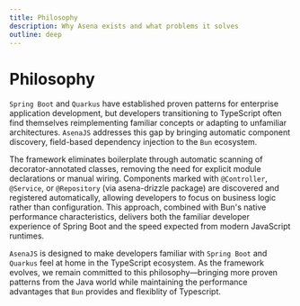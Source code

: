 ```yaml
---
title: Philosophy
description: Why Asena exists and what problems it solves
outline: deep
---
```


# Philosophy

`Spring Boot` and `Quarkus` have established proven patterns for enterprise application development, but developers transitioning to TypeScript often find themselves reimplementing familiar concepts or adapting to unfamiliar architectures. `AsenaJS` addresses this gap by bringing automatic component discovery, field-based dependency injection to the `Bun` ecosystem.

The framework eliminates boilerplate through automatic scanning of decorator-annotated classes, removing the need for explicit module declarations or manual wiring. Components marked with `@Controller`, `@Service`, or `@Repository` (via asena-drizzle package) are discovered and registered automatically, allowing developers to focus on business logic rather than configuration. This approach, combined with Bun's native performance characteristics, delivers both the familiar developer experience of Spring Boot and the speed expected from modern JavaScript runtimes.

`AsenaJS` is designed to make developers familiar with `Spring Boot` and `Quarkus` feel at home in the TypeScript ecosystem. As the framework evolves, we remain committed to this philosophy—bringing more proven patterns from the Java world while maintaining the performance advantages that `Bun` provides and flexiblity of Typescript.
